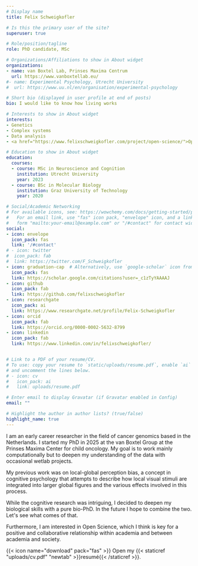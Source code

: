 ```yaml
---
# Display name
title: Felix Schweigkofler

# Is this the primary user of the site?
superuser: true

# Role/position/tagline
role: PhD candidate, MSc

# Organizations/Affiliations to show in About widget
organizations:
- name: van Boxtel Lab, Prinses Maxima Centrum
  url: https://www.vanboxtellab.eu/
#- name: Experimental Psychology, Utrecht University
#  url: https://www.uu.nl/en/organisation/experimental-psychology

# Short bio (displayed in user profile at end of posts)
bio: I would like to know how living works 

# Interests to show in About widget
interests:
- Genetics
- Complex systems
- Data analysis
- <a href="https://www.felixschweigkofler.com/project/open-science/">Open Science</a>

# Education to show in About widget
education:
  courses:
  - course: MSc in Neuroscience and Cognition
    institution: Utrecht University
    year: 2023
  - course: BSc in Molecular Biology
    institution: Graz University of Technology
    year: 2020

# Social/Academic Networking
# For available icons, see: https://wowchemy.com/docs/getting-started/page-builder/#icons
#   For an email link, use "fas" icon pack, "envelope" icon, and a link in the
#   form "mailto:your-email@example.com" or "/#contact" for contact widget.
social:
- icon: envelope
  icon_pack: fas
  link: '/#contact'
# - icon: twitter
#  icon_pack: fab
#  link: https://twitter.com/F_Schweigkofler
- icon: graduation-cap  # Alternatively, use `google-scholar` icon from `ai` icon pack
  icon_pack: fas
  link: https://scholar.google.com/citations?user=_c1zTyYAAAAJ
- icon: github
  icon_pack: fab
  link: https://github.com/felixschweigkofler
- icon: researchgate
  icon_pack: ai
  link: https://www.researchgate.net/profile/Felix-Schweigkofler
- icon: orcid
  icon_pack: fab
  link: https://orcid.org/0000-0002-5632-8799
- icon: linkedin
  icon_pack: fab
  link: https://www.linkedin.com/in/felixschweigkofler/


# Link to a PDF of your resume/CV.
# To use: copy your resume to `static/uploads/resume.pdf`, enable `ai` icons in `params.toml`, 
# and uncomment the lines below.
# - icon: cv
#   icon_pack: ai
#   link: uploads/resume.pdf

# Enter email to display Gravatar (if Gravatar enabled in Config)
email: ""

# Highlight the author in author lists? (true/false)
highlight_name: true
---
```


I am an early career researcher in the field of cancer genomics based in the Netherlands. I started my PhD in 2025 at the van Boxtel Group at the Prinses Maxima Center for child oncology. My goal is to work mainly computationally but to deepen my understanding of the data with occasional wetlab projects.

My previous work was on local-global perception bias, a concept in cognitive psychology that attempts to describe how local visual stimuli are integrated into larger global figures and the various effects involved in this process.

While the cognitive research was intriguing, I decided to deepen my biological skills with a pure bio-PhD. In the future I hope to combine the two. Let's see what comes of that.

Furthermore, I am interested in Open Science, which I think is key for a positive and collaborative relationship within academia and between academia and society.

{{< icon name="download" pack="fas" >}} Open my {{< staticref "uploads/cv.pdf" "newtab" >}}resumé{{< /staticref >}}.
